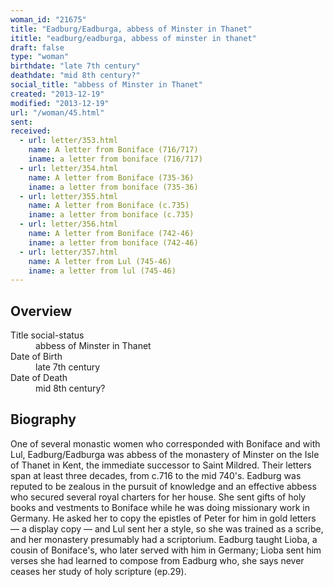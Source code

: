 ```yaml
---
woman_id: "21675"
title: "Eadburg/Eadburga, abbess of Minster in Thanet"
ititle: "eadburg/eadburga, abbess of minster in thanet"
draft: false
type: "woman"
birthdate: "late 7th century"
deathdate: "mid 8th century?"
social_title: "abbess of Minster in Thanet"
created: "2013-12-19"
modified: "2013-12-19"
url: "/woman/45.html"
sent:
received:
  - url: letter/353.html
    name: A letter from Boniface (716/717)
    iname: a letter from boniface (716/717)
  - url: letter/354.html
    name: A letter from Boniface (735-36)
    iname: a letter from boniface (735-36)
  - url: letter/355.html
    name: A letter from Boniface (c.735)
    iname: a letter from boniface (c.735)
  - url: letter/356.html
    name: A letter from Boniface (742-46)
    iname: a letter from boniface (742-46)
  - url: letter/357.html
    name: A letter from Lul (745-46)
    iname: a letter from lul (745-46)
---
```

<h2 class="mt-4">Overview</h2><dt>Title social-status</dt><dd>abbess of Minster in Thanet</dd><dt>Date of Birth</dt><dd>late 7th century</dd><dt>Date of Death</dt><dd>mid 8th century?</dd><h2 class="mt-4">Biography</h2>One of several monastic women who corresponded with Boniface and with Lul, Eadburg/Eadburga was abbess of the monastery of Minster on the Isle of Thanet in Kent, the immediate successor to Saint Mildred.  Their letters span at least three decades, from c.716 to the mid 740's.  Eadburg was reputed to be zealous in the pursuit of knowledge and an effective abbess who secured several royal charters for her house.  She sent gifts of holy books and vestments to Boniface while he was doing missionary work in Germany.  He asked her to copy the epistles of Peter for him in gold letters — a display copy — and Lul sent her a style, so she was trained as a scribe, and her monastery presumably had a scriptorium.  Eadburg taught Lioba, a cousin of Boniface's, who later served with him in Germany; Lioba sent him verses she had learned to compose from Eadburg who, she says never ceases her study of holy scripture (ep.29).